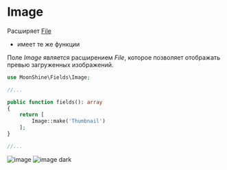 # Image

Расширяет [File](https://moonshine-laravel.com/docs/resource/fields/fields-file)
* имеет те же функции

Поле *Image* является расширением *File*, которое позволяет отображать превью загруженных изображений.

```php
use MoonShine\Fields\Image;

//...

public function fields(): array
{
    return [
        Image::make('Thumbnail')
    ];
}

//...
```

![image](https://raw.githubusercontent.com/moonshine-software/doc/2.x/resources/screenshots/image.png)
![image dark](https://raw.githubusercontent.com/moonshine-software/doc/2.x/resources/screenshots/image_dark.png)
